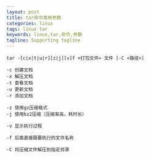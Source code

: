 ```yaml
---
layout: post
title: tar命令常用参数 
categories: linux
tags: linux tar
keywords: linux,tar,命令,参数
tagline: Supporting tagline
---
```

    tar -[c|x|t|u|r][z|j][v]f <打包文件> 文件 [-C <路径>]

    -c 创建文档
    -x 解压文档
    -t 查看文档
    -u 更新文档
    -r 添加文档

    -z 使用gz压缩格式
    -j 使用bz2压缩（压缩率高，耗时长）

    -v 显示执行过程

    -f 后面直接跟要执行的文件名称

    -C 将压缩文件解压到指定目录
